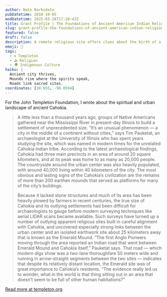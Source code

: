 ```yaml
---
author: Nate Barksdale
pubDatetime: 2018-10-05
modDatetime: 2025-03-18T17:28:43Z
title: Grant Profile | The Foundations of Ancient American Indian Religion and Civilization at Cahokia’s Emerald Shrine
slug: grant-profile-the-foundations-of-ancient-american-indian-religion-and-civilization-at-cahokias-emerald-shrine
featured: false
draft: false
description: A remote religious site offers clues about the birth of a unique North American metropolis
emoji: 🌾
tags:
  - 🌀 Templeton
  - ⛪ Religion
  - 🌍 Indigenous Culture
haiku: |
  Ancient city thrives,  
  Mounds rise where the spirits speak,  
  Roads link sacred sites.
coordinates: [38.655, -90.0594]
---
```


For the John Templeton Foundation, I wrote about the spiritual and urban landscape of ancient Cahokia.

> A little less than a thousand years ago, groups of Native Americans gathered near the Mississippi River in present-day Illinois to build a settlement of unprecedented size. “It’s an unusual phenomenon — a city in the middle of a continent without cities,” says Tim Pauketat, an archaeologist at the University of Illinois who has spent years studying the site, which was named in modern times for the unrelated Cahokia Indian tribe. According to the latest archaeological findings, Cahokia had three main precincts in an area of around 20 square kilometers, and at its peak was home to as many as 20,000 people. The countryside around the urban center was also heavily populated, with around 40,000 living within 40 kilometers of the city. The most obvious and lasting signs of the Cahokia’s civilization are the remains of more than 200 earthen mounds that served as platforms for many of the city’s buildings.
>
> Because it lacked stone structures and much of its area has been heavily plowed by farmers in recent centuries, the true size of Cahokia and its outlying settlements had been difficult for archaeologists to gauge before modern surveying techniques like aerial LIDAR scans became available. Such surveys have turned up a number of outlying apparent religious sites built in careful alignment with Cahokia, and uncovered especially strong links between the urban center and an isolated earthwork site about 25 kilometers away that is known as the Emerald Mound. “The first Anglo Pioneers moving through the area reported an Indian road that went between Emerald Mound and Cahokia itself,” Pauketat says. That road — which modern digs show was a two-lane thoroughfare 50 meters wide and running in arrow-straight segments between the two sites — indicates that despite its relatively distant location, the Emerald site was of great importance to Cahokia’s residents. “The evidence really led us to wonder, what in the world is that thing sitting out in an area that doesn’t seem to be full of other human habitations?”

[Read more at templeton.org](https://www.templeton.org/grant/the-foundations-of-ancient-american-indian-religion-and-civilization-at-cahokias-emerald-shrine)
